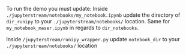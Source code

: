 To run the demo you must update:
Inside `./jupyterstream/notebooks/my_notebook.ipynb` update the directory of `dir_runipy` to your `./jupyterstream/notebooks/` location. Same for `my_notebook_maser.ipynb` in regards to `dir_notebooks`.

Inside `/jupyterstream/runipy_wrapper.py` update `notebook_dir` to your  `./jupyterstream/notebooks/` location